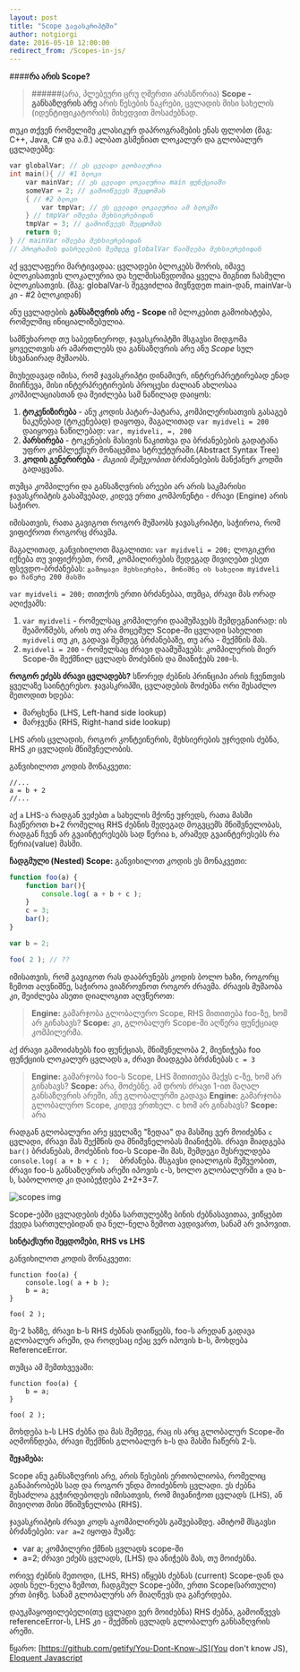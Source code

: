 ```yaml
---
layout: post
title: "Scope ჯავასკრიპტში"
author: notgiorgi
date: 2016-05-10 12:00:00
redirect_from: /Scopes-in-js/
---
```

####**რა არის Scope?** 
> ######(არა, პლებეური ცრუ ღმერთი არასწორია)
**Scope - განსაზღვრის არე** არის წესების ნაკრები, ცვლადის მისი სახელის (იდენტიფიკატორის) მიხედვით მოსაძებნად.

თუკი თქვენ რომელიმე კლასიკურ დაპროგრამების ენას ფლობთ (მაგ: C++, Java, C# და ა.შ.) ალბათ გსმენიათ ლოკალურ და გლობალურ ცვლადებზე:

```c++
var globalVar; // ეს ცვლადი გლობალურია
int main(){ // #1 ბლოკი
    var mainVar; // ეს ცვლადი ლოკალურია main ფუნქციაში
    someVar = 2; // გამოიწვევს შეცდომას 
    { // #2 ბლოკი
        var tmpVar; // ეს ცვლადი ლოკალურია ამ ბლოკში
    } // tmpVar იშლება მეხსიერებიდან
    tmpVar = 3; // გამოიწვევს შეცდომას
    return 0;
} // mainVar იშლება მეხსიერებიდან
// პროგრამის დასრულების შემდეგ globalVar წაიშლება მეხსიერებიდან
```
აქ ყველაფერი მარტივადაა: ცვლადები ბლოკებს შორის, იმავე ბლოკისათვის ლოკალურია და ხელმისაწვდომია ყველა შიგნით ჩასმული ბლოკისათვის. (მაგ: globalVar-ს შეგვიძლია მივწვდეთ main-დან, mainVar-ს კი - #2 ბლოკიდან)

ანუ ცვლადების **განსაზღვრის არე - Scope** იმ ბლოკებით გამოიხატება, რომელშიც ინიციალიზებულია.

სამწუხაროდ თუ საბედნიეროდ, ჯავასკრიპტში მსგავსი მიდგომა ყოველთვის არ ამართლებს და განსაზღვრის არე ანუ *Scope* სულ სხვანაირად მუშაობს.

მიუხედავად იმისა, რომ ჯავასკრიპტი დინამიურ, ინტრერპრეტირებად ენად მიიჩნევა, მისი ინტერპრეტირების პროცესი ძალიან ახლოსაა კომპილაციასთან და შეიძლება სამ ნაწილად დაიყოს:

 1. **ტოკენიზირება** - ანუ კოდის პატარ-პატარა, კომპილერისათვის გასაგებ ნაკუწებად (ტოკენებად) დაყოფა, მაგალითად ```var myidveli = 200``` დაიყოფა ნაწილებად: ```var, myidveli, =, 200```
 2. **პარსირება** - ტოკენების მასივის წაკითხვა და ბრძანებების გადატანა უფრო კომპლექსურ მონაცემთა სტრუქტურაში.(Abstract Syntax Tree)
 3. **კოდის გენერირება** - *მაგიის მეშვეობით* ბრძანებების მანქანურ კოდში გადაყვანა.

თუმცა კომპილერი და განსაზღვრის არეები არ არის საკმარისი ჯავასკრიპტის გასაშვებად, კიდევ ერთი კომპონენტი - ძრავი (Engine) არის საჭირო.

იმისათვის, რათა გავიგოთ როგორ მუშაობს ჯავასკრიპტი, საჭიროა, რომ ვიფიქროთ როგორც ძრავმა.

მაგალითად, განვიხილოთ მაგალითი: ```var myidveli = 200;``` ლოგიკური იქნება თუ ვიფიქრებთ, რომ, კომპილირების შედეგად მივიღებთ ესეთ ფსევდო-ბრძანებას:
```გამოყავი მეხსიერება, მონიშნე ის სახელით myidveli და ჩაწერე 200 მასში```

```var myidveli = 200;``` თითქოს ერთი ბრძანებაა, თუმცა, ძრავი მას ორად აღიქვამს:

1. ```var myidveli``` - რომელსაც კომპილერი დაამუშავებს შემდეგნაირად: ის შეამოწმებს, არის თუ არა მოცემულ Scope-ში ცვლადი სახელით ```myidveli``` თუ კი, გადავა შემდეგ ბრძანებაზე, თუ არა - შექმნის მას.
2. ```myidveli = 200``` - რომელსაც ძრავი დაამუშავებს: კომპილერის მიერ Scope-ში შექმნილ ცვლადს მოძებნის და მიანიჭებს ```200```-ს.

**როგორ ეძებს ძრავი ცვლადებს?**
სწორედ ძებნის პრინციპი არის ჩვენთვის ყველაზე საინტერესო. ჯავასკრიპში, ცვლადების მოძებნა ორი შესაძლო მეთოდით ხდება:

 - მარცხენა (LHS, Left-hand side lookup)
 - მარჯვენა (RHS, Right-hand side lookup)

LHS არის ცვლადის, როგორ კონტეინერის, მეხსიერების უჯრედის ძებნა, RHS კი ცვლადის მნიშვნელობის.

განვიხილოთ კოდის მონაკვეთი:

    //...
    a = b + 2
    //...
აქ `a` LHS-ა რადგან ვეძებთ `a` სახელის მქონე უჯრედს, რათა მასში ჩავწეროთ b+2 რომელიც RHS ძებნის შედეგად მოგვცემს მნიშვნელობას, რადგან ჩვენ არ გვაინტერესებს სად წერია ```b```, არამედ გვაინტერესებს რა წერია(value) მასში.


**ჩადგმული (Nested) Scope:**
განვიხილოთ კოდის ეს მონაკვეთი:

```javascript
function foo(a) {
    function bar(){
        console.log( a + b + c );    
    }
    c = 3;
    bar();
}

var b = 2;

foo( 2 ); // ??
```

იმისათვის, რომ გავიგოთ რას დააბრუნებს კოდის ბოლო ხაზი, როგორც ზემოთ აღვნიშნე, საჭიროა ვიაზროვნოთ როგორ ძრავმა. 
ძრავის მუშაობა კი, შეიძლება ასეთი დიალოგით აღვწეროთ:

> **Engine:** გამარჯობა გლობალურო Scope, RHS მითითება foo-ზე, ხომ არ გინახავს?
> **Scope:** კი, გლობალურ Scope-ში აღწერა ფუნქციად კომპილერმა.

აქ ძრავი გამოიძახებს foo ფუნქციას, მნიშვნელობა 2, მიენიჭება foo ფუნქციის ლოკალურ ცვლადს `a`, ძრავი მიადგება ბრძანებას `c = 3`

> **Engine:** გამარჯობა foo-ს Scope, LHS მითითება მაქვს c-ზე, ხომ არ გინახავს?
> **Scope:** არა, მოძებნე.
ამ დროს ძრავი 1-ით მაღალ განსაზღვრის არეში, ანუ გლობალურში გადავა
> **Engine:** გამარჯობა გლობალურო Scope, კიდევ ერთხელ. c ხომ არ გინახავს?
> **Scope:** არა

რადგან გლობალური არე ყველაზე "ზედაა" და მასშიც ვერ მოიძებნა `c` ცვლადი, ძრავი მას შექმნის და მნიშვნელობას მიანიჭებს.  ძრავი მიადგება `bar()` ბრძანებას, მოძებნის foo-ს Scope-ში მას, შემდეგი შესრულდება `console.log( a + b + c );  ` ბრძანება. მსგავსი დიალოგის მეშვეობით, ძრავი foo-ს განსაზღვრის არეში იპოვის `c`-ს, ხოლო გლობალურში `a` და `b`-ს, საბოლოოდ კი დაიბეჭდება 2+2+3=7.

![scopes img](http://i.imgur.com/wtZeQyy.png)

Scope-ებში ცვლადების ძებნა სართულებზე ბინის ძებნასავითაა, ვიწყებთ ქვედა სართულებიდან და ნელ-ნელა ზემოთ ავდივართ, სანამ არ ვიპოვით.

**სინტაქსური შეცდომები, RHS vs LHS**

განვიხილოთ კოდის მონაკვეთი:
```
function foo(a) {
    console.log( a + b );
    b = a;
}

foo( 2 );
```

მე-2 ხაზზე, ძრავი b-ს RHS ძებნას დაიწყებს, foo-ს არედან გადავა გლობალურ არეში, და როდესაც იქაც ვერ იპოვის b-ს,  მოხდება ReferenceError.

თუმცა ამ შემთხვევაში:
```
function foo(a) {
    b = a;
}

foo( 2 );
```

მოხდება `b`-ს LHS ძებნა და მას შემდეგ, რაც ის არც გლობალურ Scope-ში აღმოჩნდება, ძრავი შექმნის გლობალურ `b`-ს და მასში ჩაწერს 2-ს.

**შეჯამება:**

Scope ანუ განსაზღვრის არე, არის წესების ერთობლიობა, რომელიც განაპირობებს სად და როგორ უნდა მოიძებნოს ცვლადი. 
ეს ძებნა შესაძლოა გვჭირდებოდეს იმისათვის, რომ მივანიჭოთ ცვლადს (LHS), ან მივიღოთ მისი მნიშვნელობა (RHS).

ჯავასკრიპტის ძრავი კოდს აკომპილირებს გაშვებამდე. ამიტომ მსგავსი ბრძანებები: `var a=2` იყოფა შუაზე:

 - var a; კომპილერი ქმნის ცვლადს scope-ში
 - a=2; ძრავი ეძებს ცვლადს, (LHS) და ანიჭებს მას, თუ მოიძებნა.

ორივე ძებნის მეთოდი, (LHS, RHS) იწყებს ძებნას (current) Scope-დან და ადის ნელ-ნელა ზემოთ, ჩადგმულ Scope-ებში, ერთი Scope(სართული) ერთ ბიჯზე. სანამ გლობალურს არ მიაღწევს და გაჩერდება.

დაუკმაყოფილებელი(თუ ცვლადი ვერ მოიძებნა) RHS ძებნა, გამოიწვევს referenceError-ს, LHS კი - შექმნის ცვლადს გლობალურ განსაზღვრის არეში.
 
წყარო:  [https://github.com/getify/You-Dont-Know-JS](You don't know JS), [Eloquent Javascript](http://eloquentjavascript.net)</a>
